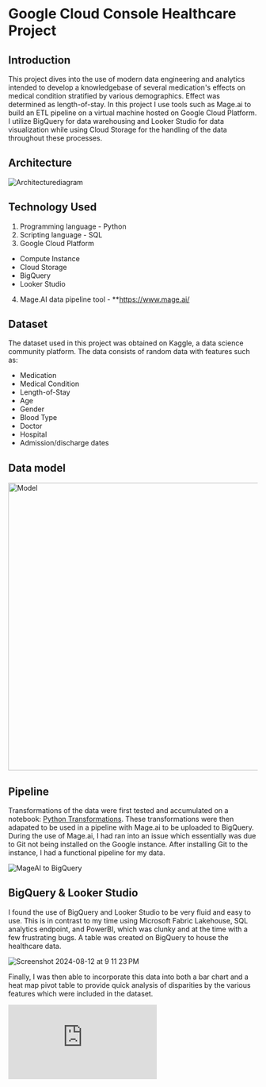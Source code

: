 # Google Cloud Console Healthcare Project

## Introduction
This project dives into the use of modern data engineering and analytics intended to develop a knowledgebase of several medication's effects on medical condition stratified by various demographics. Effect was determined as length-of-stay. In this project I use tools such as Mage.ai to build an ETL pipeline on a virtual machine hosted on Google Cloud Platform. I utilize BigQuery for data warehousing and Looker Studio for data visualization while using Cloud Storage for the handling of the data throughout these processes.

## Architecture
![Architecturediagram](https://github.com/user-attachments/assets/8bd4b1b9-7651-40b3-ab7c-a503b29d06c8)

## Technology Used
1. Programming language - Python
2. Scripting language - SQL
3. Google Cloud Platform
  - Compute Instance
  - Cloud Storage
  - BigQuery
  - Looker Studio
4. Mage.AI data pipeline tool - **https://www.mage.ai/

## Dataset
The dataset used in this project was obtained on Kaggle, a data science community platform. The data consists of random data with features such as:
  - Medication
  - Medical Condition
  - Length-of-Stay
  - Age
  - Gender
  - Blood Type
  - Doctor
  - Hospital
  - Admission/discharge dates


## Data model
<img width="580" alt="Model" src="https://github.com/user-attachments/assets/c15d4118-fe24-408e-9c48-ef816a578d9e">

## Pipeline
Transformations of the data were first tested and accumulated on a notebook: [Python Transformations](https://github.com/TAtnip/portfolio/blob/51bbf7a5a942944dab176a722ff206ab7db8a101/Google%20Cloud%20Console%20Healthcare/Hospital%20Admission%20Data%20Transformation.ipynb). These transformations were then adapated to be used in a pipeline with Mage.ai to be uploaded to BigQuery. During the use of Mage.ai, I had ran into an issue which essentially was due to Git not being installed on the Google instance. After installing Git to the instance, I had a functional pipeline for my data.

![MageAI to BigQuery](https://github.com/user-attachments/assets/cb501b6e-0dfc-4979-8a63-e284c434a0df)

## BigQuery & Looker Studio
I found the use of BigQuery and Looker Studio to be very fluid and easy to use. This is in contrast to my time using Microsoft Fabric Lakehouse, SQL analytics endpoint, and PowerBI, which was clunky and at the time with a few frustrating bugs. A table was created on BigQuery to house the healthcare data.

![Screenshot 2024-08-12 at 9 11 23 PM](https://github.com/user-attachments/assets/e6121589-4c71-4412-a26a-f3231aca2029)

Finally, I was then able to incorporate this data into both a bar chart and a heat map pivot table to provide quick analysis of disparities by the various features which were included in the dataset. 

![Hospital_dashboard.pdf](https://github.com/user-attachments/files/16593645/Hospital_dashboard.pdf)




